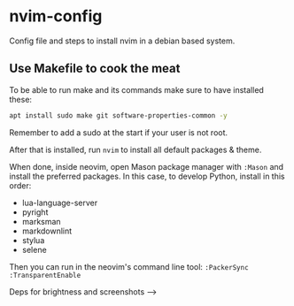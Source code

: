 

# nvim-config

Config file and steps to install nvim in a debian based system.

## Use Makefile to cook the meat

To be able to run make and its commands make sure to have installed these:

```bash
apt install sudo make git software-properties-common -y
```

Remember to add a sudo at the start if your user is not root.

<!-- ## Install neovim -->
<!---->
<!-- Please refer to the official [neovim installation guide](https://github.com/neovim/neovim/wiki/Installing-Neovim) in case of problems. To install from package use: -->
<!---->
<!-- ```bash -->
<!-- curl -LO https://github.com/neovim/neovim/releases/latest/download/nvim-linux64.tar.gz && -->
<!-- tar xzvf nvim-linux64.tar.gz && -->
<!-- ./nvim-linux64/bin/nvim -->
<!-- ```` -->
<!---->
<!-- Copy the file `init.lua` into `~/.config/nvim/init.lua`. For that, you can run inside the repo folder: -->
<!---->
<!-- ```bash -->
<!-- mkdir -p ~/.config/nvim && -->
<!-- touch ~/.config/nvim/init.lua && -->
<!-- cp ./.config/nvim/init.lua ~/.config/nvim/init.lua -->
<!-- ``` -->
<!---->
<!-- Make sure you have installed the following packages, if not install them: -->
<!---->
<!-- ```bash -->
<!-- pip install mypy flake8 isort pycln autoflake8 autoimport autopep8 -->
<!-- ``` -->
<!---->
<!-- Make sure you have installed nodejs, npm and all that crap. In doubt: -->
<!---->
<!-- ```bash -->
<!-- sudo apt install curl && -->
<!-- curl -sL https://deb.nodesource.com/setup_14.x | sudo -E bash - && -->
<!-- sudo apt install nodejs && -->
<!-- node --version && -->
<!-- npm --version -->
<!-- ``` -->

<!-- Install luarocks according to [this documentation](https://github.com/luarocks/luarocks/wiki/Installation-instructions-for-Unix): -->
<!---->
<!-- ```bash -->
<!-- sudo apt install build-essential libreadline-dev unzip && -->
<!-- curl -R -O http://www.lua.org/ftp/lua-5.3.5.tar.gz && -->
<!-- tar -zxf lua-5.3.5.tar.gz                          && -->
<!-- cd lua-5.3.5                                       && -->
<!-- make linux test                                    && -->
<!-- sudo make install                                  && -->
<!-- rm -rf lua-5.3.5 && -->
<!-- wget https://luarocks.org/releases/luarocks-3.8.0.tar.gz && -->
<!-- tar zxpf luarocks-3.8.0.tar.gz && -->
<!-- cd luarocks-3.8.0 && -->
<!-- ./configure --with-lua-include=/usr/local/include && -->
<!-- make && -->
<!-- sudo make install && -->
<!-- rm -rf ../luarocks-3.8.0 -->
<!-- ``` -->

After that is installed, run `nvim` to install all default packages & theme.

When done, inside neovim, open Mason package manager with `:Mason` and install the preferred packages. In this case, to develop Python, install in this order:

- lua-language-server
- pyright
- marksman
- markdownlint
- stylua
- selene

Then you can run in the neovim's command line tool:
`:PackerSync`
`:TransparentEnable`


<!-- More neovim dependencies -->
<!-- ```bash -->
<!-- sudo apt install ripgrep fzf -->
<!-- ``` -->

<!-- Important links: -->
<!---->
<!-- - [Third party plugins](https://github.com/williamboman/nvim-lsp-installer/blob/main/lua/nvim-lsp-installer/servers/pylsp/README.md) -->
<!---->
<!-- ## Install zsh & oh-my-zsh -->
<!---->
<!-- Commands to install all you need: -->
<!---->
<!-- ```bash -->
<!-- sudo apt install zsh curl && -->
<!-- chsh -s $(which zsh) && -->
<!-- sh -c "$(curl -fsSL https://raw.githubusercontent.com/ohmyzsh/ohmyzsh/master/tools/install.sh)" && -->
<!-- sudo git clone https://github.com/zsh-users/zsh-autosuggestions ${ZSH_CUSTOM:-~/.oh-my-zsh/custom}/plugins/zsh-autosuggestions && -->
<!-- sudo git clone https://github.com/zsh-users/zsh-syntax-highlighting.git ${ZSH_CUSTOM:-~/.oh-my-zsh/custom}/plugins/zsh-syntax-highlighting -->
<!-- ``` -->
<!---->
<!-- Important links -->
<!---->
<!-- - [Zsh](https://github.com/ohmyzsh/ohmyzsh/wiki/Installing-ZSH) -->
<!-- - [Oh-my-zsh](https://github.com/ohmyzsh/ohmyzsh) -->
<!-- - [Install plugins](https://dev.to/kumareth/a-beginner-s-guide-for-setting-up-autocomplete-on-ohmyzsh-hyper-with-plugins-themes-47f2) -->
<!---->
<!-- ## Install i3 -->
<!---->
<!-- <!----> Deps for brightness and screenshots -->
<!-- ```bash -->
<!-- sudo apt update && \ -->
<!-- sudo apt install i3 brightnessctl maim xclip copyq xdotool -y && \ -->
<!-- sudo usermod -aG video $USER && \ -->
<!-- cp -r ./.config/i3 ~/.config/i3 && \ -->
<!-- cp -r ./.config/i3status ~/.config/i3status -->
<!-- ``` -->
<!---->
<!-- Then you can log out and, at the time to login, click on the settings wheel and select i3 -->
<!-- /home/luis/.local/bin add this to path -->
